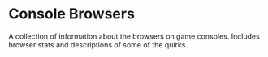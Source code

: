 Console Browsers
================

A collection of information about the browsers on game consoles. Includes browser stats and descriptions of some of the quirks.
